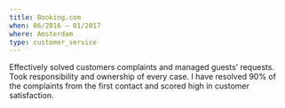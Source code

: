 ```yaml
---
title: Booking.com
when: 06/2016 – 01/2017
where: Amsterdam
type: customer_service
---
```

Effectively solved customers complaints and managed guests’ requests.
Took responsibility and ownership of every case. I have resolved 90% of the complaints from the first contact and scored high in customer satisfaction.
